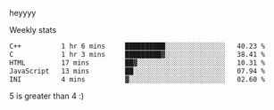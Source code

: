 heyyyy

Weekly stats
<!--START_SECTION:waka-->

```txt
C++          1 hr 6 mins     ██████████░░░░░░░░░░░░░░░   40.23 %
C            1 hr 3 mins     █████████▓░░░░░░░░░░░░░░░   38.41 %
HTML         17 mins         ██▓░░░░░░░░░░░░░░░░░░░░░░   10.31 %
JavaScript   13 mins         ██░░░░░░░░░░░░░░░░░░░░░░░   07.94 %
INI          4 mins          ▓░░░░░░░░░░░░░░░░░░░░░░░░   02.60 %
```

<!--END_SECTION:waka-->
5 is greater than 4 :)
